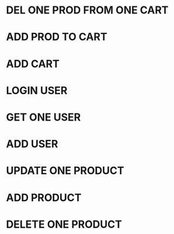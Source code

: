 # DEL ONE PROD FROM ONE CART

<!-- mutation{
  deleteProdFromOneCart(id_C:"6368f6ce47474025e2166792",id_P:"6368fb78499e6bed11353c60"){
    _id
    products {
      tittle
      price
      thumbnail
      description
      stock
      codeBar
      ARS
      CLP
    }
  }
} -->

# ADD PROD TO CART

<!-- mutation{
    addProdToCart(
        id:"6368f6ce47474025e2166792",
        tittle: "4",
        price: 10,
        thumbnail: "aa",
        description: "ss",
        stock: 1
    )
    {
        _id
        products {
            tittle
            price
            thumbnail
            description
            stock
            codeBar
            ARS
            CLP
        }
    }
} -->

# ADD CART

<!-- mutation{
  addCart{
    _id
  }
} -->

# LOGIN USER

<!-- mutation{
  loginUser(
    email:"test"
    password:"test"
  ){
    token
  }
} -->

# GET ONE USER

<!-- query{
  getOne_U(id:"635d802acd9fb8f9d79ae0a7"){
    _id
    name
    password
  }
} -->

# ADD USER

<!-- mutation{
  addUser(
    email:"test"
    password:"test"
    name:"test"
    address:"test"
    age:1
    phone:1
  ){
    _id
    email
    password
  }
} -->

# UPDATE ONE PRODUCT

<!-- mutation{
  updateProd(id:"63652eebbd92df63c84c0c1f",tittle:"aaaaaaaaaaaaa"){
    tittle
    _id
    price
  }
}	   -->

# ADD PRODUCT

<!-- mutation {
  addProd(tittle: "4", price: 10, thumbnail: "aa", description: "ss", stock: 1) {
    tittle
    price
    thumbnail
    stock
    description
  }
} -->

# DELETE ONE PRODUCT

<!-- mutation {
  deleteProd(id:"63652ee7bd92df63c84c0c1b") {
    tittle
    price
    thumbnail
    description
    stock
    codeBar
    ARS
    CLP
  }
} -->
